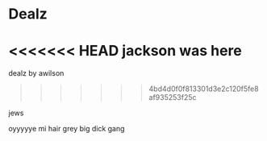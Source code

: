 # Dealz

<<<<<<< HEAD
jackson was here
=======
dealz by awilson
>>>>>>> 4bd4d0f0f813301d3e2c120f5fe8af935253f25c

jews
  
  oyyyyye mi hair grey 
 big dick gang 

